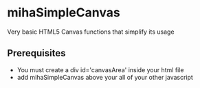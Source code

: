 # mihaSimpleCanvas
Very basic HTML5 Canvas functions that simplify its usage

## Prerequisites
- You must create a div id='canvasArea' inside your html file
- add mihaSimpleCanvas above your all of your other javascript <script> references
  
## Usage
### createCanvas(x, y)
- Call this at the begining to create an html5 canvas with a width and height suplied by you

### clear(color)
- Clear HTML5 Canvas with supplied color

### clearPart(color, x1, y1, x2, y2)
- Clear a certain part of the HTML5 Canvas
- Start point(x1, y1), End point(x2, y2)

### translate(x, y)
- Move the coordinate system

### line(x1, y1, x2, y2, color = 'white')
- Draw line from T(x1, y1) to P(x2, y2)
- Default color of the line is 'white'

### drawFillRect(x, y, w, h, color = 'white')
- Draw a filled rectangle at T(x, y) with width, height and a fillcolor
- Default color of the rectangle is white

### Globals
- WIDTH is canvas.width
- HEIGHT is canvas.height
- ctx is canvas.getContext('2d')
